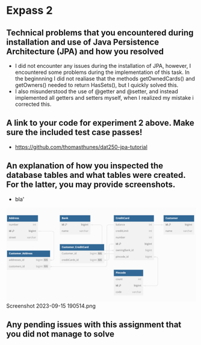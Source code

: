 # Expass 2
## Technical problems that you encountered during installation and use of Java Persistence Architecture (JPA) and how you resolved
- I did not encounter any issues during the installation of JPA, however, I encountered some problems during the implementation of this task. In the beginnning I did not realiase that the methods getOwnedCards() and getOwners() needed to return HasSets(), but I quickly solved this.
- I also misunderstood the use of @getter and @setter, and instead implemented all getters and setters myself, when I realized my mistake i corrected this.

## A link to your code for experiment 2 above. Make sure the included test case passes!
- https://github.com/thomasthunes/dat250-jpa-tutorial

## An explanation of how you inspected the database tables and what tables were created. For the latter, you may provide screenshots.
- bla'

![Screenshot of database schema](./dbPic.png?raw=true)
Screenshot 2023-09-15 190514.png
## Any pending issues with this assignment that you did not manage to solve
